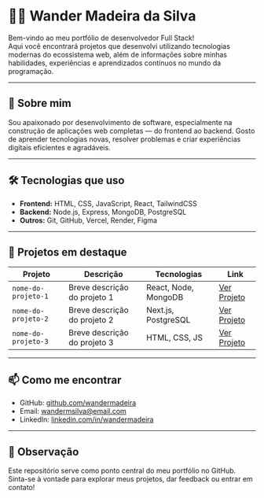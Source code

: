 # 👨‍💻 Wander Madeira da Silva

Bem-vindo ao meu portfólio de desenvolvedor Full Stack!  
Aqui você encontrará projetos que desenvolvi utilizando tecnologias modernas do ecossistema web, além de informações sobre minhas habilidades, experiências e aprendizados contínuos no mundo da programação.

---

## 🚀 Sobre mim

Sou apaixonado por desenvolvimento de software, especialmente na construção de aplicações web completas — do frontend ao backend. Gosto de aprender tecnologias novas, resolver problemas e criar experiências digitais eficientes e agradáveis.

---

## 🛠️ Tecnologias que uso

- **Frontend:** HTML, CSS, JavaScript, React, TailwindCSS
- **Backend:** Node.js, Express, MongoDB, PostgreSQL
- **Outros:** Git, GitHub, Vercel, Render, Figma

---

## 💼 Projetos em destaque

| Projeto | Descrição | Tecnologias | Link |
|--------|-----------|-------------|------|
| `nome-do-projeto-1` | Breve descrição do projeto 1 | React, Node, MongoDB | [Ver Projeto](#) |
| `nome-do-projeto-2` | Breve descrição do projeto 2 | Next.js, PostgreSQL | [Ver Projeto](#) |
| `nome-do-projeto-3` | Breve descrição do projeto 3 | HTML, CSS, JS | [Ver Projeto](#) |

---

## 📫 Como me encontrar

- GitHub: [github.com/wandermadeira](https://github.com/wandermadeira)
- Email: wandermsilva@email.com
- LinkedIn: [linkedin.com/in/wandermadeira](https://linkedin.com/in/wandermadeira)

---

## 📌 Observação

Este repositório serve como ponto central do meu portfólio no GitHub. Sinta-se à vontade para explorar meus projetos, dar feedback ou entrar em contato!

